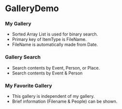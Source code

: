 # GalleryDemo



### My Gallery
- Sorted Array List is used for binary search.
- Primary key of ItemType is FileName.
- FileName is automatically made from Date.


### Gallery Search
- Search contents by Event, Person, or Place.
- Search contents by Event & Person

### My Favorite Gallery
- This gallery is independent of my gallery.
- Brief information (Filename & People) can be shown. 
